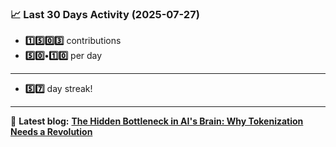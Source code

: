 <!--START_STATS-->
### 📈 Last 30 Days Activity (2025-07-27)  
- **1️⃣5️⃣0️⃣3️⃣** contributions  
- **5️⃣0️⃣•1️⃣0️⃣** per day
---
- **5️⃣7️⃣** day streak!
---
📝 **Latest blog:** [**The Hidden Bottleneck in AI's Brain: Why Tokenization Needs a Revolution**](https://andriak.com/blog/tokenization-revolution)
<!--END_STATS-->
